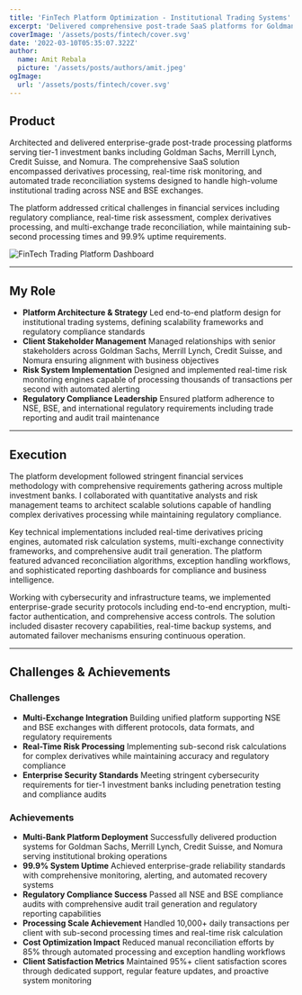```yaml
---
title: 'FinTech Platform Optimization - Institutional Trading Systems'
excerpt: 'Delivered comprehensive post-trade SaaS platforms for Goldman Sachs, Merrill Lynch, Credit Suisse, and Nomura, building derivatives processing, risk monitoring, and trade reconciliation systems serving institutional broking firms across NSE and BSE exchanges.'
coverImage: '/assets/posts/fintech/cover.svg'
date: '2022-03-10T05:35:07.322Z'
author:
  name: Amit Rebala
  picture: '/assets/posts/authors/amit.jpeg'
ogImage:
  url: '/assets/posts/fintech/cover.svg'
---
```


## Product

Architected and delivered enterprise-grade post-trade processing platforms serving tier-1 investment banks including Goldman Sachs, Merrill Lynch, Credit Suisse, and Nomura. The comprehensive SaaS solution encompassed derivatives processing, real-time risk monitoring, and automated trade reconciliation systems designed to handle high-volume institutional trading across NSE and BSE exchanges.

The platform addressed critical challenges in financial services including regulatory compliance, real-time risk assessment, complex derivatives processing, and multi-exchange trade reconciliation, while maintaining sub-second processing times and 99.9% uptime requirements.

![FinTech Trading Platform Dashboard](/assets/posts/fintech/example.svg)

---
 
## My Role
* **Platform Architecture & Strategy** Led end-to-end platform design for institutional trading systems, defining scalability frameworks and regulatory compliance standards
* **Client Stakeholder Management** Managed relationships with senior stakeholders across Goldman Sachs, Merrill Lynch, Credit Suisse, and Nomura ensuring alignment with business objectives
* **Risk System Implementation** Designed and implemented real-time risk monitoring engines capable of processing thousands of transactions per second with automated alerting
* **Regulatory Compliance Leadership** Ensured platform adherence to NSE, BSE, and international regulatory requirements including trade reporting and audit trail maintenance

---

## Execution

The platform development followed stringent financial services methodology with comprehensive requirements gathering across multiple investment banks. I collaborated with quantitative analysts and risk management teams to architect scalable solutions capable of handling complex derivatives processing while maintaining regulatory compliance.

Key technical implementations included real-time derivatives pricing engines, automated risk calculation systems, multi-exchange connectivity frameworks, and comprehensive audit trail generation. The platform featured advanced reconciliation algorithms, exception handling workflows, and sophisticated reporting dashboards for compliance and business intelligence.

Working with cybersecurity and infrastructure teams, we implemented enterprise-grade security protocols including end-to-end encryption, multi-factor authentication, and comprehensive access controls. The solution included disaster recovery capabilities, real-time backup systems, and automated failover mechanisms ensuring continuous operation.

---

## Challenges & Achievements

### Challenges
* **Multi-Exchange Integration** Building unified platform supporting NSE and BSE exchanges with different protocols, data formats, and regulatory requirements
* **Real-Time Risk Processing** Implementing sub-second risk calculations for complex derivatives while maintaining accuracy and regulatory compliance
* **Enterprise Security Standards** Meeting stringent cybersecurity requirements for tier-1 investment banks including penetration testing and compliance audits

### Achievements
* **Multi-Bank Platform Deployment** Successfully delivered production systems for Goldman Sachs, Merrill Lynch, Credit Suisse, and Nomura serving institutional broking operations
* **99.9% System Uptime** Achieved enterprise-grade reliability standards with comprehensive monitoring, alerting, and automated recovery systems
* **Regulatory Compliance Success** Passed all NSE and BSE compliance audits with comprehensive audit trail generation and regulatory reporting capabilities
* **Processing Scale Achievement** Handled 10,000+ daily transactions per client with sub-second processing times and real-time risk calculation
* **Cost Optimization Impact** Reduced manual reconciliation efforts by 85% through automated processing and exception handling workflows
* **Client Satisfaction Metrics** Maintained 95%+ client satisfaction scores through dedicated support, regular feature updates, and proactive system monitoring
